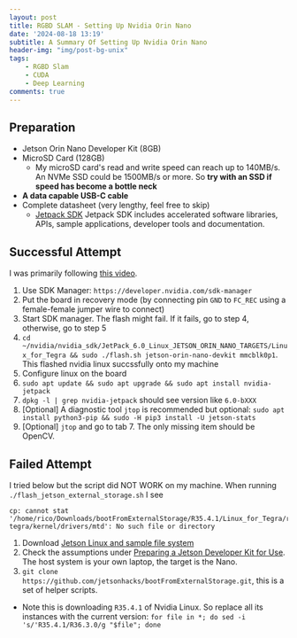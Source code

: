 ```yaml
---
layout: post
title: RGBD SLAM - Setting Up Nvidia Orin Nano
date: '2024-08-18 13:19'
subtitle: A Summary Of Setting Up Nvidia Orin Nano
header-img: "img/post-bg-unix"
tags:
    - RGBD Slam
    - CUDA
    - Deep Learning
comments: true
---
```


## Preparation

- Jetson Orin Nano Developer Kit (8GB)
- MicroSD Card (128GB)
    - My microSD card's read and write speed can reach up to 140MB/s. An NVMe SSD could be 1500MB/s or more. So **try with an SSD if speed has become a bottle neck**
- **A data capable USB-C cable**
- Complete datasheet (very lengthy, feel free to skip)
    - [Jetpack SDK](https://docs.nvidia.com/jetson/archives/r36.3/DeveloperGuide/index.html) Jetpack SDK includes accelerated software libraries, APIs, sample applications, developer tools and documentation.

## Successful Attempt

I was primarily following [this video](https://www.youtube.com/watch?v=q4fGac-nrTI). 

1. Use SDK Manager: `https://developer.nvidia.com/sdk-manager`
2. Put the board in recovery mode (by connecting pin `GND` to `FC_REC` using a female-female jumper wire to connect)
3. Start SDK manager. The flash might fail. If it fails, go to step 4, otherwise, go to step 5
4. `cd ~/nvidia/nvidia_sdk/JetPack_6.0_Linux_JETSON_ORIN_NANO_TARGETS/Linux_for_Tegra && sudo ./flash.sh jetson-orin-nano-devkit mmcblk0p1`. This flashed nvidia linux succssfully onto my machine
5. Configure linux on the board
6. `sudo apt update && sudo apt upgrade && sudo apt install nvidia-jetpack`
7. `dpkg -l | grep nvidia-jetpack` should see version like `6.0-bXXX`
8. [Optional] A diagnostic tool `jtop` is recommended but optional: `sudo apt install python3-pip && sudo -H pip3 install -U jetson-stats`
9. [Optional] `jtop` and go to tab 7. The only missing item should be OpenCV.

## Failed Attempt

I tried below but the script did NOT WORK on my machine. When running `./flash_jetson_external_storage.sh` I see

```
cp: cannot stat '/home/rico/Downloads/bootFromExternalStorage/R35.4.1/Linux_for_Tegra/rootfs/lib/modules/5.10.120-tegra/kernel/drivers/mtd': No such file or directory
```

1. Download [Jetson Linux and sample file system](https://developer.nvidia.com/embedded/jetson-linux)
2. Check the assumptions under [Preparing a Jetson Developer Kit for Use](https://developer.nvidia.com/embedded/jetson-linux). The host system is your own laptop, the target is the Nano.
3. `git clone https://github.com/jetsonhacks/bootFromExternalStorage.git`, this is a set of helper scripts.

- Note this is downloading `R35.4.1` of Nvidia Linux. So replace all its instances with the current version: `for file in *; do sed -i 's/'R35.4.1/R36.3.0/g "$file"; done`

